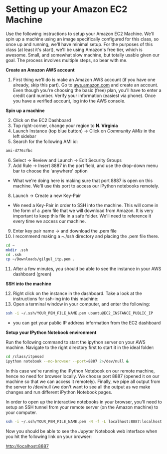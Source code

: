 # Setting up your Amazon EC2 Machine

Use the following instructions to setup your Amazon EC2 Machine. We'll spin up a machine using an image specifically configured for this class, so once up and running, we'll have minimal setup. For the purposes of this class (at least it's start), we'll be using Amazon's free tier, which is awesome. Small, and somewhat slow machine, but totally usable given our goal. The process involves multiple steps, so bear with me.

**Create an Amazon AWS account**

1. First thing we'll do is make an Amazon AWS account (if you have one already, skip this part). Go to [aws.amazon.com] and create an account. Even though you're choosing the basic (free) plan, you'll have to enter a credit card number. Verify your information (easiest via phone). Once you have a verified account, log into the AWS console.

**Spin up a machine**

2. Click on the EC2 Dashboard 
3. Top right-corner, change your region to **N. Virginia**
4. Launch Instance (top blue button) -> Click on *Community AMIs* in the left sidebar
5. Search for the following AMI id:
```sh
ami-d776cfbc
```
6. Select -> Review and Launch -> Edit Security Groups
7. Add Rule -> Insert 8887 in the port field, and use the drop-down menu bar to choose the 'anywhere' option
- What we're doing here is making sure that port 8887 is open on this machine. We'll use this port to access our iPython notebooks remotely.

8. Launch -> Create a new Key-Pair
- We need a Key-Pair in order to SSH into the machine. This will come in the form of a .pem file that we will download from Amazon. It is very important to keep this file in a safe folder. We'll need to reference it every time we access our machine.
9. Enter key pair name -> and download the .pem file
10. I recommend making a ~./ssh directory and placing the .pem file there.
```sh
cd ~
mkdir .ssh
cd .ssh
cp ~/Downloads/gilgul_itp.pem .
```

11. After a few minutes, you should be able to see the instance in your AWS dashboard (green)

**SSH into the machine** 

12. Right click on the instance in the dashboard. Take a look at the instructions for ssh-ing into this machine:
13. Open a terminal window in your computer, and enter the following:
```sh
ssh -i ~/.ssh/YOUR_PEM_FILE_NAME.pem ubuntu@EC2_INSTANCE_PUBLIC_IP
```
- you can get your public IP address information from the EC2 dashboard



**Setup your IPython Notebook environment**

Run the following command to start the ipython server on your AWS machine. Navigate to the right directory first to start it in the ideal folder:
```sh
cd /class/itpmssd
ipython notebook --no-browser --port=8887 2>/dev/null &
```

In this case we're running the iPython Notebook on our remote machine, hence no need for browser locally. We choose port 8887 (opened it on our machine so that we can access it remotely). Finally, we pipe all output from the server to /dev/null (we don't want to see all the output as we make changes and run different iPython Notebook pages.

In order to open up the interactive notebooks in your browser, you'll need to setup an SSH tunnel from your remote server (on the Amazon machine) to your computer.

```sh
ssh -i ~/.ssh/YOUR_PEM_FILE_NAME.pem -N -f -L localhost:8887:localhost:8887 ubuntu@EC2_INSTANCE_PUBLIC_IP
```

Now you should be able to see the Jupyter Notebook web interface when you hit the following link on your browser:

[http://localhost:8887]






[aws.amazon.com]:http://aws.amazon.com
[http://localhost:8887]:http://localhost:8887/tree
